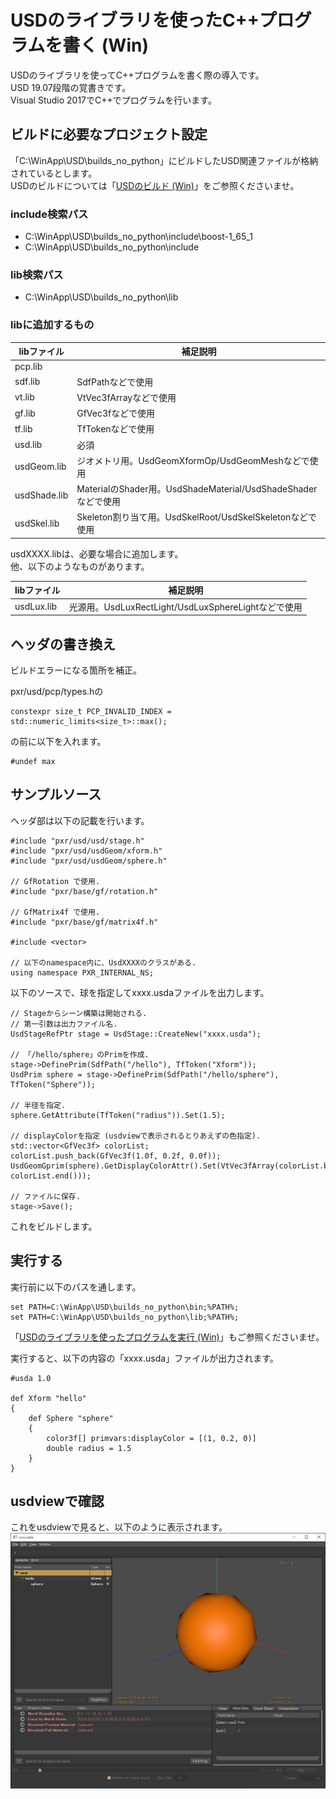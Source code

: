 # USDのライブラリを使ったC++プログラムを書く (Win)

USDのライブラリを使ってC++プログラムを書く際の導入です。    
USD 19.07段階の覚書きです。    
Visual Studio 2017でC++でプログラムを行います。     

## ビルドに必要なプロジェクト設定

「C:\WinApp\USD\builds_no_python」にビルドしたUSD関連ファイルが格納されているとします。    
USDのビルドについては「[USDのビルド (Win)](./usd_build_win.md)」をご参照くださいませ。     


### include検索パス

* C:\WinApp\USD\builds_no_python\include\boost-1_65_1
* C:\WinApp\USD\builds_no_python\include

### lib検索パス

* C:\WinApp\USD\builds_no_python\lib

### libに追加するもの

|libファイル|補足説明|
|---|---|
|pcp.lib||
|sdf.lib|SdfPathなどで使用|
|vt.lib|VtVec3fArrayなどで使用|
|gf.lib|GfVec3fなどで使用|
|tf.lib|TfTokenなどで使用|
|usd.lib|必須|
|usdGeom.lib|ジオメトリ用。UsdGeomXformOp/UsdGeomMeshなどで使用|
|usdShade.lib|MaterialのShader用。UsdShadeMaterial/UsdShadeShaderなどで使用|
|usdSkel.lib|Skeleton割り当て用。UsdSkelRoot/UsdSkelSkeletonなどで使用|

usdXXXX.libは、必要な場合に追加します。    
他、以下のようなものがあります。    

|libファイル|補足説明|
|---|---|
|usdLux.lib|光源用。UsdLuxRectLight/UsdLuxSphereLightなどで使用|

## ヘッダの書き換え

ビルドエラーになる箇所を補正。    

pxr/usd/pcp/types.hの    

    constexpr size_t PCP_INVALID_INDEX = std::numeric_limits<size_t>::max();

の前に以下を入れます。    

    #undef max

## サンプルソース

ヘッダ部は以下の記載を行います。    

    #include "pxr/usd/usd/stage.h"
    #include "pxr/usd/usdGeom/xform.h"
    #include "pxr/usd/usdGeom/sphere.h"
    
    // GfRotation で使用.
    #include "pxr/base/gf/rotation.h"  

    // GfMatrix4f で使用.
    #include "pxr/base/gf/matrix4f.h"  
    
    #include <vector>
    
    // 以下のnamespace内に、UsdXXXXのクラスがある.
    using namespace PXR_INTERNAL_NS;


以下のソースで、球を指定してxxxx.usdaファイルを出力します。    

    // Stageからシーン構築は開始される.
    // 第一引数は出力ファイル名.
    UsdStageRefPtr stage = UsdStage::CreateNew("xxxx.usda");
    
    // 「/hello/sphere」のPrimを作成.
    stage->DefinePrim(SdfPath("/hello"), TfToken("Xform"));
    UsdPrim sphere = stage->DefinePrim(SdfPath("/hello/sphere"), TfToken("Sphere"));
    
    // 半径を指定.
    sphere.GetAttribute(TfToken("radius")).Set(1.5);

    // displayColorを指定 (usdviewで表示されるとりあえずの色指定).
    std::vector<GfVec3f> colorList;
    colorList.push_back(GfVec3f(1.0f, 0.2f, 0.0f));
    UsdGeomGprim(sphere).GetDisplayColorAttr().Set(VtVec3fArray(colorList.begin(), colorList.end()));
    
    // ファイルに保存.
    stage->Save();

これをビルドします。

## 実行する

実行前に以下のパスを通します。    

    set PATH=C:\WinApp\USD\builds_no_python\bin;%PATH%;    
    set PATH=C:\WinApp\USD\builds_no_python\lib;%PATH%;  

「[USDのライブラリを使ったプログラムを実行 (Win)](./usd_run_lib_win.md)」もご参照くださいませ。    

実行すると、以下の内容の「xxxx.usda」ファイルが出力されます。    

    #usda 1.0
    
    def Xform "hello"
    {
        def Sphere "sphere"
        {
            color3f[] primvars:displayColor = [(1, 0.2, 0)]
            double radius = 1.5
        }
    }

## usdviewで確認

これをusdviewで見ると、以下のように表示されます。    
<img src="images/usd_simpleSphere.jpg" />    
